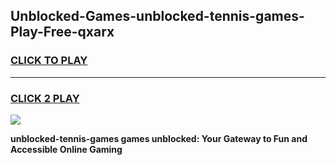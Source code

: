 
## Unblocked-Games-unblocked-tennis-games-Play-Free-qxarx
<h3>
<a href="https://premium76.site?title=unblocked-tennis-games&ref=24M">CLICK TO PLAY</a></h3>
<hr>

<h3>
<a href="https://premium76.site?title=unblocked-tennis-games&ref=24M">CLICK 2 PLAY</a>
  
</h3>

<a href="https://premium76.site?title=unblocked-tennis-games&ref=24M"><img src="https://clearcache.store/games.png"></a>


**unblocked-tennis-games games unblocked: Your Gateway to Fun and Accessible Online Gaming**
